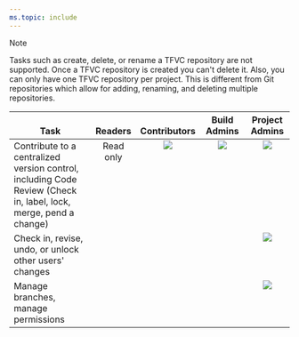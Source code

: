 ```yaml
---
ms.topic: include
---
```


> [!NOTE]  
> Tasks such as create, delete, or rename a TFVC repository are not supported. Once a TFVC repository is created you can't delete it. Also, you can only have one TFVC repository per project. This is different from Git repositories which allow for adding, renaming, and deleting multiple repositories. 

<table>
<tr valign="bottom">
<th width="310px">Task</th>
<th>Readers</th>
<th>Contributors</th>
<th width="16%">Build Admins</th>
<th width="16%">Project Admins</th>
</tr>
<tbody valign="top" align="center">
<tr>
<td align="left">Contribute to a centralized version control, including Code Review (Check in, label, lock, merge, pend a change)
</td>
<td>Read only</td>
<td><img src="~/organizations/security/media/checkmark.png"/></td>
<td><img src="~/organizations/security/media/checkmark.png"/></td>
<td><img src="~/organizations/security/media/checkmark.png"/></td>
</tr>
<tr>
<td align="left">Check in, revise, undo, or unlock other users&#39; changes
</td>
<td>  </td>
<td>  </td>
<td>  </td>
<td><img src="~/organizations/security/media/checkmark.png"/></td>
</tr>
<tr>
<td align="left">Manage branches, manage permissions 
</td>
<td>  </td>
<td>  </td>
<td>  </td>
<td><img src="~/organizations/security/media/checkmark.png"/></td>
</tr>
</tbody>
</table>